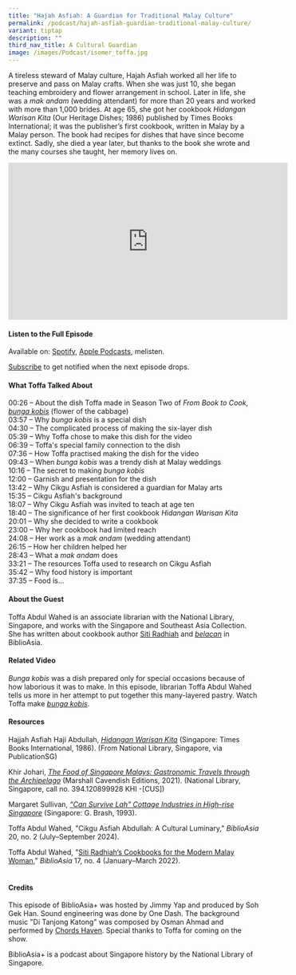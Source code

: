 ```yaml
---
title: "Hajah Asfiah: A Guardian for Traditional Malay Culture"
permalink: /podcast/hajah-asfiah-guardian-traditional-malay-culture/
variant: tiptap
description: ""
third_nav_title: A Cultural Guardian
image: /images/Podcast/isomer_toffa.jpg
---
```

<p>A tireless steward of Malay culture, Hajah Asfiah worked all her life
to preserve and pass on Malay crafts. When she was just 10, she began teaching
embroidery and flower arrangement in school. Later in life, she was a <em>mak andam</em> (wedding
attendant) for more than 20 years and worked with more than 1,000 brides.
At age 65, she got her cookbook <em>Hidangan Warisan Kita</em> (Our Heritage
Dishes; 1986) published by Times Books International; it was the publisher’s
first cookbook, written in Malay by a Malay person. The book had recipes
for dishes that have since become extinct. Sadly, she died a year later,
but thanks to the book she wrote and the many courses she taught, her memory
lives on.
<br>
</p>
<div class="iframe-wrapper">
<iframe height="315" width="560" allowfullscreen="true" frameborder="0" src="https://www.youtube.com/embed/oDLqIDuvEgQ?si=U2UHRb1ByU7fQuNa"></iframe>
</div>
<p></p>
<h4><strong>Listen to the Full Episode</strong></h4>
<p>Available on: <a href="https://open.spotify.com/episode/4kSvlSQUpzOHIGVEYKv8hV" rel="noopener noreferrer nofollow" target="_blank">Spotify</a>,
<a href="https://podcasts.apple.com/us/podcast/hajah-asfiah-a-guardian-for-traditional-malay-culture/id1688142751?i=1000655363656" rel="noopener noreferrer nofollow" target="_blank">Apple Podcasts</a>, melisten.</p>
<p><a href="https://open.spotify.com/show/66PYiIthr1KqQhJ82XH4DN" rel="noopener noreferrer nofollow" target="_blank"><u>Subscribe</u></a> to
get notified when the next episode drops.</p>
<p></p>
<h4><strong>What Toffa Talked About</strong></h4>
<p>00:26 – About the dish Toffa made in Season Two of <em>From Book to Cook</em>, <em><a href="https://biblioasia.nlb.gov.sg/videos/bunga-kobis/" rel="noopener noreferrer nofollow" target="_blank">bunga kobis</a> </em>(flower
of the cabbage)
<br>03:57 – Why <em>bunga kobis</em> is a special dish
<br>04:30 – The complicated process of making the six-layer dish
<br>05:39 – Why Toffa chose to make this dish for the video
<br>06:39 – Toffa's special family connection to the dish
<br>07:36 – How Toffa practised making the dish for the video
<br>09:43 – When <em>bunga kobis</em> was a trendy dish at Malay weddings
<br>10:16 – The secret to making <em>bunga kobis</em> 
<br>12:00 – Garnish and presentation for the dish
<br>13:42 – Why Cikgu Asfiah is considered a guardian for Malay arts
<br>15:35 – Cikgu Asfiah's background
<br>18:07 – Why Cikgu Asfiah was invited to teach at age ten
<br>18:40 – The significance of her first cookbook <em>Hidangan Warisan Kita</em> 
<br>20:01 – Why she decided to write a cookbook
<br>23:00 – Why her cookbook had limited reach
<br>24:08 – Her work as a <em>mak andam </em>(wedding attendant)
<br>26:15 – How her children helped her
<br>28:43 – What a <em>mak andam </em>does
<br>33:21 – The resources Toffa used to research on Cikgu Asfiah
<br>35:42 – Why food history is important
<br>37:35 – Food is…</p>
<h4><strong>About the Guest</strong></h4>
<p>Toffa Abdul Wahed<strong><em> </em></strong>is an associate librarian
with the National Library, Singapore, and works with the Singapore and
Southeast Asia Collection. She has written about cookbook author <a href="https://biblioasia.nlb.gov.sg/vol-17/issue-4/jan-to-mar-2022/siti-radhiah-cookbooks/" rel="noopener noreferrer" target="_blank"><u>Siti Radhiah</u></a> and <em><a href="https://biblioasia.nlb.gov.sg/vol-19/issue-1/apr-jun-2023/shrimp-paste-belacan/" rel="noopener noreferrer" target="_blank"><u>belacan</u></a></em> in
BiblioAsia.</p>
<p></p>
<h4><strong>Related Video</strong></h4>
<p><em>Bunga kobis</em> was a dish prepared only for special occasions because
of how laborious it was to make. In this episode, librarian Toffa Abdul
Wahed tells us more in her attempt to put together this many-layered pastry.
Watch Toffa make <em><a href="https://biblioasia.nlb.gov.sg/videos/bunga-kobis/" rel="noopener noreferrer nofollow" target="_blank">bunga kobis</a></em>.</p>
<h4><strong>Resources</strong></h4>
<p>Hajjah Asfiah Haji Abdullah, <em><a href="https://eservice.nlb.gov.sg/redir/itemdetails?bid=4080178" rel="noopener noreferrer nofollow" target="_blank"><u>Hidangan Warisan Kita</u></a></em> (Singapore:
Times Books International, 1986). (From National Library, Singapore, via
PublicationSG)</p>
<p>Khir Johari, <em><a href="https://eservice.nlb.gov.sg/redir/itemdetails?bid=205498204" rel="noopener noreferrer" target="_blank"><u>The Food of Singapore Malays: Gastronomic Travels through the Archipelago</u></a></em> (Marshall
Cavendish Editions, 2021). (National Library, Singapore, call no. 394.120899928
KHI -[CUS])</p>
<p>Margaret Sullivan, <em><a href="https://eservice.nlb.gov.sg/redir/itemdetails?bid=8744384" rel="noopener noreferrer nofollow" target="_blank">“Can Survive Lah” Cottage Industries in High-rise Singapore</a></em> (Singapore:
G. Brash, 1993).</p>
<p>Toffa Abdul Wahed, "Cikgu Asfiah Abdullah: A Cultural Luminary," <em>BiblioAsia </em>20,
no. 2 (July–September 2024).</p>
<p>Toffa Abdul Wahed, "<a href="https://biblioasia.nlb.gov.sg/vol-17/issue-4/jan-to-mar-2022/siti-radhiah-cookbooks/" rel="noopener noreferrer nofollow" target="_blank">Siti Radhiah’s Cookbooks for the Modern Malay Woman</a>," <em>BiblioAsia </em>17,
no. 4 (January–March 2022).</p>
<h4><br><strong>Credits</strong></h4>
<p>This episode of BiblioAsia+ was hosted by Jimmy Yap and produced by Soh
Gek Han. Sound engineering was done by One Dash. The background music "Di
Tanjong Katong" was composed by Osman Ahmad and performed by&nbsp;<a href="https://www.youtube.com/watch?v=uA2v7ka5TAI" rel="noopener noreferrer" target="_blank"><u>Chords Haven</u></a>.
Special thanks to Toffa for coming on the show.</p>
<p>BiblioAsia+ is a podcast about Singapore history by the National Library
of Singapore.</p>
<p></p>